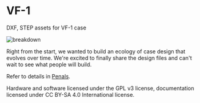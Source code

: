 # VF-1
DXF, STEP assets for VF-1 case

![breakdown](https://user-images.githubusercontent.com/78197517/121627698-6d2f4e80-caaa-11eb-930e-ab1f097d5d06.png)

Right from the start, we wanted to build an ecology of case design that evolves over time. We're excited to finally share the design files and can't wait to see what people will build. 

Refer to details in [Penals](Panels).

Hardware and software licensed under the GPL v3 license, documentation licensed under CC BY-SA 4.0 International license.
